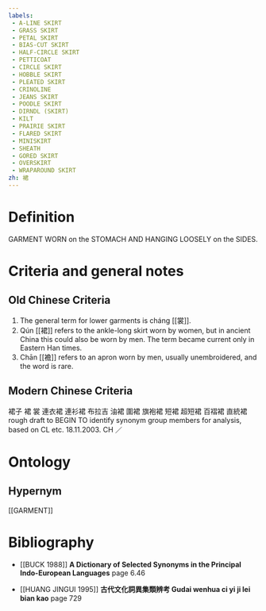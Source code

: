 ```yaml
---
labels: 
 - A-LINE SKIRT
 - GRASS SKIRT
 - PETAL SKIRT
 - BIAS-CUT SKIRT
 - HALF-CIRCLE SKIRT
 - PETTICOAT
 - CIRCLE SKIRT
 - HOBBLE SKIRT
 - PLEATED SKIRT
 - CRINOLINE
 - JEANS SKIRT
 - POODLE SKIRT
 - DIRNDL (SKIRT)
 - KILT
 - PRAIRIE SKIRT
 - FLARED SKIRT
 - MINISKIRT
 - SHEATH
 - GORED SKIRT
 - OVERSKIRT
 - WRAPAROUND SKIRT
zh: 裙
---
```


# Definition
GARMENT WORN on the STOMACH AND HANGING LOOSELY on the SIDES.
# Criteria and general notes
## Old Chinese Criteria
1. The general term for lower garments is cháng [[裳]].
2. Qún [[裙]] refers to the ankle-long skirt worn by women, but in ancient China this could also be worn by men. The term became current only in Eastern Han times.
3. Chān [[襜]] refers to an apron worn by men, usually unembroidered, and the word is rare.
## Modern Chinese Criteria
裙子
裙
裳
連衣裙
連衫裙
布拉吉
油裙
圍裙
旗袍裙
短裙
超短裙
百褶裙
直統裙
rough draft to BEGIN TO identify synonym group members for analysis, based on CL etc. 18.11.2003. CH ／
# Ontology

## Hypernym
[[GARMENT]]
# Bibliography
- [[BUCK 1988]]
**A Dictionary of Selected Synonyms in the Principal Indo-European Languages** page 6.46

- [[HUANG JINGUI 1995]]
**古代文化詞異集類辨考 Gudai wenhua ci yi ji lei bian kao** page 729
